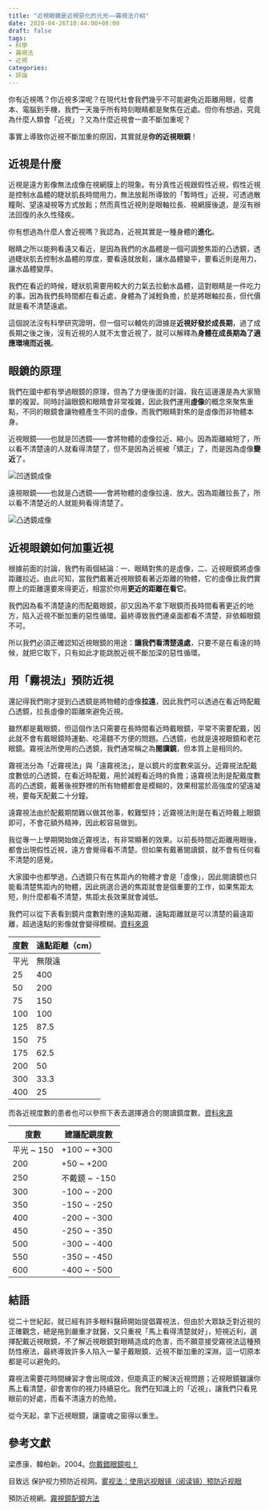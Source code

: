 ```yaml
---
title: "近視眼鏡是近視惡化的元兇——霧視法介紹"
date: 2020-04-26T10:44:00+08:00
draft: false
tags:
- 科學
- 霧視法
- 近視
categories: 
- 評論
---
```


你有近視嗎？你近視多深呢？在現代社會我們幾乎不可能避免近距離用眼，從書本、電腦到手機，我們一天幾乎所有時刻眼睛都是聚焦在近處。但你有想過，究竟為什麼人類會「近視」？又為什麼近視會一直不斷加重呢？

事實上導致你近視不斷加重的原因，其實就是**你的近視眼鏡**！

## 近視是什麼

近視是遠方影像無法成像在視網膜上的現象。有分真性近視跟假性近視，假性近視是控制水晶體的睫狀肌長時間用力，無法放鬆所導致的「暫時性」近視，可透過散瞳劑、望遠凝視等方式放鬆；然而真性近視則是眼軸拉長、視網膜後退，是沒有辦法回復的永久性殘疾。

你有想過為什麼人會近視嗎？我認為，近視其實是一種身體的**進化**。

眼睛之所以能夠看遠又看近，是因為我們的水晶體是一個可調整焦距的凸透鏡，透過睫狀肌去控制水晶體的厚度，要看遠就放鬆，讓水晶體變平，要看近則是用力，讓水晶體變厚。

我們在看近的時候，睫狀肌需要用較大的力氣去拉動水晶體，這對眼睛是一件吃力的事。因為我們長時間都在看近處，身體為了減輕負擔，於是將眼軸拉長，但代價就是看不清楚遠處。

這個說法沒有科學研究證明，但一個可以輔佐的證據是**近視好發於成長期**，過了成長期之後之後，沒有近視的人就不太會近視了，就可以解釋為**身體在成長期為了適應環境而近視**。

## 眼鏡的原理

我們在國中都有學過眼鏡的原理，但為了方便後面的討論，我在這邊還是為大家簡單的複習。同時討論眼鏡和眼睛會非常複雜，因此我們運用**虛像**的概念來聚焦重點，不同的眼鏡會讓物體產生不同的虛像，而我們眼睛對焦的是虛像而非物體本身。

近視眼鏡——也就是凹透鏡——會將物體的虛像拉近、縮小。因為距離縮短了，所以看不清楚遠的人就看得清楚了，但不是因為近視被「矯正」了，而是因為虛像**變近**了。

![凹透鏡成像][凹透鏡成像]

遠視眼鏡——也就是凸透鏡——會將物體的虛像拉遠、放大。因為距離拉長了，所以看不清楚近的人就能夠看得清楚了。

![凸透鏡成像][凸透鏡成像]

## 近視眼鏡如何加重近視

根據前面的討論，我們有兩個結論：一、眼睛對焦的是虛像，二、近視眼鏡將虛像距離拉近。由此可知，當我們戴著近視眼鏡看著近距離的物體，它的虛像比我們實際上的距離還要來得更近，相當於你用**更近的距離在看它**。

我們因為看不清楚遠的而配戴眼鏡，卻又因為不拿下眼鏡而長時間看著更近的地方，陷入近視不斷加重的惡性循環。最終導致我們連桌面都看不清楚，非依賴眼鏡不可。

所以我們必須正確認知近視眼鏡的用途：**讓我們看清楚遠處**，只要不是在看遠的時候，就把它取下，只有如此才能跳脫近視不斷加深的惡性循環。

## 用「霧視法」預防近視

還記得我們剛才提到凸透鏡是將物體的虛像**拉遠**，因此我們可以透過在看近時配戴凸透鏡，拉長虛像的距離來避免近視。

雖然都是戴眼鏡，但這個作法只需要在長時間看近時戴眼鏡，平常不需要配戴，因此就不會有戴眼鏡時運動、吃湯麵不方便的問題。凸透鏡，也就是遠視眼鏡和老花眼鏡。霧視法所使用的凸透鏡，我們通常稱之為**閱讀鏡**，但本質上是相同的。

霧視法分為「近霧視法」與「遠霧視法」，是以鏡片的度數來區分。近霧視法配戴度數低的凸透鏡，在看近時配戴，用於減輕看近時的負擔；遠霧視法則是配戴度數高的凸透鏡，戴著後視野裡的所有物體都會是模糊的，效果相當於高強度的望遠凝視，要每天配戴二十分鐘。

遠霧視法由於配戴期間難以做其他事，較難堅持；近霧視法則是在看近時戴上眼鏡即可，不會花額外精神，因此較容易做到。

我從專一上學期開始做近霧視法，有非常顯著的效果。以前長時間近距離用眼後，都會出現假性近視，遠方會覺得看不清楚。但如果有戴著閱讀鏡，就不會有任何看不清楚的感覺。

大家國中也都學過，凸透鏡只有在焦距內的物體才會是「虛像」，因此閱讀鏡也只能看清楚焦距內的物體，因此挑選合適的焦距就會是個重要的工作，如果焦距太短，則什麼都看不清楚，焦距太長效果就會減低。

我們可以從下表看到鏡片度數對應的遠點距離，遠點距離就是可以清楚的最遠距離，超過遠點的影像就會變得模糊。[資料來源](http://www.chinamyopia.org/whichpluslensineed.htm)

| 度數 | 遠點距離（cm） |
| -- | ------------ |
| 平光 |     無限遠     |
|  25  |      400       |
|  50  |      200       |
|  75  |      150       |
| 100  |      100       |
| 125  |      87.5      |
| 150  |       75       |
| 175  |      62.5      |
| 200  |       50       |
| 300  |      33.3      |
| 400  |       25       |

而各近視度數的患者也可以參照下表去選擇適合的閱讀鏡度數。[資料來源](http://www.chinamyopia.org/whichpluslensineed.htm)

| 度數       | 建議配鏡度數  |
| ---------- | ------------- |
| 平光 ~ 150 | +100 ~ +300   |
| 200        | +50 ~ +200    |
| 250        | 不戴鏡 ~ -150 |
| 300        | -100 ~ -200   |
| 350        | -150 ~ -250   |
| 400        | -200 ~ -300   |
| 450        | -250 ~ -350   |
| 500        | -300 ~ -400   |
| 550        | -350 ~ -450   |
| 600        | -400 ~ -500   |

## 結語

從二十世紀起，就已經有許多眼科醫師開始提倡霧視法，但由於大眾缺乏對近視的正確觀念，總是拖到嚴重才就醫，又只重視「馬上看得清楚就好」，短視近利，選擇配戴近視眼鏡，不了解近視眼鏡對眼睛造成的危害，而不願意接受霧視法這種預防性療法，最終導致許多人陷入一輩子戴眼鏡、近視不斷加重的深淵，這一切原本都是可以避免的。

霧視法需要花時間練習才會出現成效，但能真正的解決近視問題；近視眼鏡雖讓你馬上看清楚，卻會害你的視力持續惡化。我們在知識上的「近視」，讓我們只看見眼前的好處，而看不清遠方的危險。

從今天起，拿下近視眼鏡，讓靈魂之窗得以重生。

## 參考文獻

梁彥康、韓柏新。2004。[你戴錯眼鏡啦！](http://www.chinamyopia.org/bookintroduction.htm)

目致远  保护视力预防近视网。[雾视法：使用远视眼镜（阅读镜）预防近视眼](http://www.sitance.com/prevention/fogging_method.php)

預防近視網。[霧視鏡配鏡方法](http://www.chinamyopia.org/whichpluslensineed.htm)

[凸透鏡成像]: /img/myopia/凸透鏡.svg
[凹透鏡成像]: /img/myopia/凹透鏡.svg

